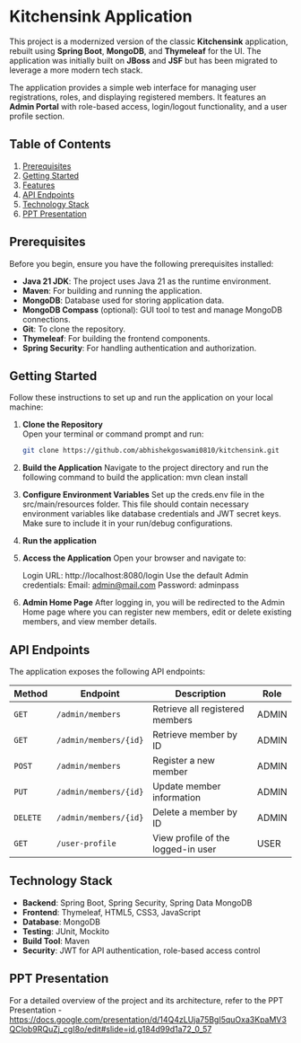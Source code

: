 # Kitchensink Application

This project is a modernized version of the classic **Kitchensink** application, rebuilt using **Spring Boot**, **MongoDB**, and **Thymeleaf** for the UI. The application was initially built on **JBoss** and **JSF** but has been migrated to leverage a more modern tech stack.

The application provides a simple web interface for managing user registrations, roles, and displaying registered members. It features an **Admin Portal** with role-based access, login/logout functionality, and a user profile section.

## Table of Contents

1. [Prerequisites](#prerequisites)
2. [Getting Started](#getting-started)
3. [Features](#features)
4. [API Endpoints](#api-endpoints)
5. [Technology Stack](#technology-stack)
6. [PPT Presentation](#ppt-presentation)

## Prerequisites

Before you begin, ensure you have the following prerequisites installed:

- **Java 21 JDK**: The project uses Java 21 as the runtime environment.
- **Maven**: For building and running the application.
- **MongoDB**: Database used for storing application data.
- **MongoDB Compass** (optional): GUI tool to test and manage MongoDB connections.
- **Git**: To clone the repository.
- **Thymeleaf**: For building the frontend components.
- **Spring Security**: For handling authentication and authorization.

## Getting Started

Follow these instructions to set up and run the application on your local machine:

1. **Clone the Repository**  
   Open your terminal or command prompt and run:
   ```bash
   git clone https://github.com/abhishekgoswami0810/kitchensink.git
2. **Build the Application**
   Navigate to the project directory and run the following command to build the application:
   mvn clean install
3. **Configure Environment Variables**
   Set up the creds.env file in the src/main/resources folder. This file should contain necessary environment variables like database credentials and JWT secret keys. Make sure to include it in your run/debug configurations.
4. **Run the application**
5. **Access the Application**
   Open your browser and navigate to:

    Login URL: http://localhost:8080/login
    Use the default Admin credentials:
    Email: admin@mail.com
    Password: adminpass
6. **Admin Home Page**
   After logging in, you will be redirected to the Admin Home page where you can register new members, edit or delete existing members, and view member details.

## API Endpoints

The application exposes the following API endpoints:

| Method   | Endpoint                          | Description                          | Role  |
|----------|-----------------------------------|--------------------------------------|-------|
| `GET`    | `/admin/members`                  | Retrieve all registered members      | ADMIN |
| `GET`    | `/admin/members/{id}`             | Retrieve member by ID                | ADMIN |
| `POST`   | `/admin/members`                  | Register a new member                | ADMIN |
| `PUT`    | `/admin/members/{id}`             | Update member information            | ADMIN |
| `DELETE` | `/admin/members/{id}`             | Delete a member by ID                | ADMIN |
| `GET`    | `/user-profile`                   | View profile of the logged-in user   | USER  |


## Technology Stack
- **Backend**: Spring Boot, Spring Security, Spring Data MongoDB
- **Frontend**: Thymeleaf, HTML5, CSS3, JavaScript
- **Database**: MongoDB
- **Testing**: JUnit, Mockito
- **Build Tool**: Maven
- **Security**: JWT for API authentication, role-based access control


## PPT Presentation
For a detailed overview of the project and its architecture, refer to the PPT Presentation - https://docs.google.com/presentation/d/14Q4zLUja75BgI5quOxa3KpaMV3QClob9RQuZj_cgI8o/edit#slide=id.g184d99d1a72_0_57


